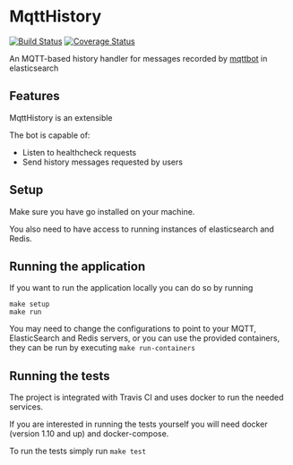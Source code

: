 # MqttHistory

[![Build Status](https://travis-ci.org/topfreegames/mqtt-history.svg?branch=master)](https://travis-ci.org/topfreegames/mqtt-history)
[![Coverage Status](https://coveralls.io/repos/github/topfreegames/mqtt-history/badge.svg?branch=master)](https://coveralls.io/github/topfreegames/mqtt-history?branch=master)

An MQTT-based history handler for messages recorded by [mqttbot](https://github.com/topfreegames/mqttbot) in elasticsearch


## Features

MqttHistory is an extensible

The bot is capable of:
- Listen to healthcheck requests
- Send history messages requested by users

## Setup

Make sure you have go installed on your machine.

You also need to have access to running instances of elasticsearch and Redis.

## Running the application

If you want to run the application locally you can do so by running

```
make setup
make run
```

You may need to change the configurations to point to your MQTT, ElasticSearch
and Redis servers, or you can use the provided containers, they can be run
by executing `make run-containers`

## Running the tests

The project is integrated with Travis CI and uses docker to run the needed services.

If you are interested in running the tests yourself you will need docker (version 1.10
and up) and docker-compose.

To run the tests simply run `make test`
